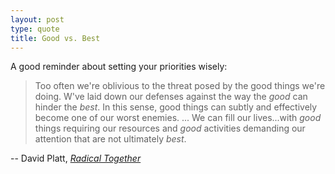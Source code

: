 ```yaml
---
layout: post
type: quote
title: Good vs. Best
---
```


A good reminder about setting your priorities wisely:

> Too often we're oblivious to the threat posed by the good things
> we're doing. W've laid down our defenses against the way the *good*
> can hinder the *best*. In this sense, good things can subtly and
> effectively become one of our worst enemies. ... We can fill our
> lives...with *good* things requiring our resources and *good*
> activities demanding our attention that are not ultimately *best*.

-- David Platt, [*Radical Together*](http://www.amazon.com/dp/1601423721)